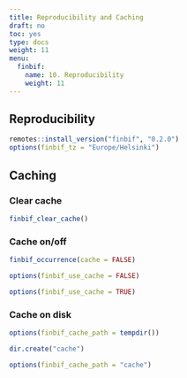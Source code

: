 ```yaml
---
title: Reproducibility and Caching
draft: no
toc: yes
type: docs
weight: 11
menu:
  finbif:
    name: 10. Reproducibility
    weight: 11
---
```




## Reproducibility

```r
remotes::install_version("finbif", "0.2.0")
options(finbif_tz = "Europe/Helsinki")
```

## Caching
### Clear cache

```r
finbif_clear_cache()
```

### Cache on/off

```r
finbif_occurrence(cache = FALSE)
```


```r
options(finbif_use_cache = FALSE)
```


```r
options(finbif_use_cache = TRUE)
```

### Cache on disk

```r
options(finbif_cache_path = tempdir())
```


```r
dir.create("cache")
```


```r
options(finbif_cache_path = "cache")
```

